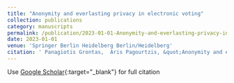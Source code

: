 ```yaml
---
title: "Anonymity and everlasting privacy in electronic voting"
collection: publications
category: manuscripts
permalink: /publication/2023-01-01-Anonymity-and-everlasting-privacy-in-electronic-voting
date: 2023-01-01
venue: 'Springer Berlin Heidelberg Berlin/Heidelberg'
citation: ' Panagiotis Grontas,  Aris Pagourtzis, &quot;Anonymity and everlasting privacy in electronic voting.&quot; Springer Berlin Heidelberg Berlin/Heidelberg, 2023.'
---
```

Use [Google Scholar](https://scholar.google.com/scholar?q=Anonymity+and+everlasting+privacy+in+electronic+voting){:target="_blank"} for full citation
